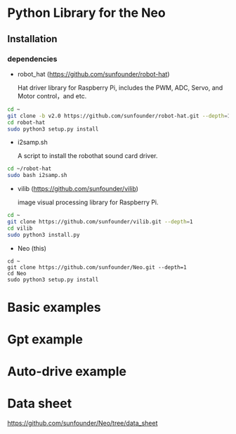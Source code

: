 # Python Library for the Neo

## Installation

### dependencies

- robot_hat (<https://github.com/sunfounder/robot-hat>)

  Hat driver library for Raspberry Pi, includes the PWM, ADC, Servo, and Motor control，and etc.

```bash
cd ~
git clone -b v2.0 https://github.com/sunfounder/robot-hat.git --depth=1
cd robot-hat
sudo python3 setup.py install
```

- i2samp.sh

  A script to install the robothat sound card driver.

```bash
cd ~/robot-hat
sudo bash i2samp.sh
```

- vilib (<https://github.com/sunfounder/vilib>)

  image visual processing library for Raspberry Pi.

```bash
cd ~
git clone https://github.com/sunfounder/vilib.git --depth=1
cd vilib
sudo python3 install.py
```

- Neo (this)

```
cd ~
git clone https://github.com/sunfounder/Neo.git --depth=1
cd Neo
sudo python3 setup.py install

```
# Basic examples


# Gpt example

# Auto-drive example

# Data sheet
https://github.com/sunfounder/Neo/tree/data_sheet